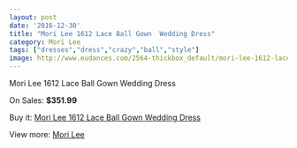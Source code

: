 ```yaml
---
layout: post
date: '2016-12-30'
title: "Mori Lee 1612 Lace Ball Gown  Wedding Dress"
category: Mori Lee
tags: ["dresses","dress","crazy","ball","style"]
image: http://www.eudances.com/2564-thickbox_default/mori-lee-1612-lace-ball-gown-wedding-dress.jpg
---
```

Mori Lee 1612 Lace Ball Gown  Wedding Dress

On Sales: **$351.99**
<a href="https://www.eudances.com/en/mori-lee/855-mori-lee-1612-lace-ball-gown-wedding-dress.html"><amp-img layout="responsive" width="600" height="600" src="//www.eudances.com/2564-thickbox_default/mori-lee-1612-lace-ball-gown-wedding-dress.jpg" alt="Mori Lee 1612 Lace Ball Gown  Wedding Dress 0" /></a>
<a href="https://www.eudances.com/en/mori-lee/855-mori-lee-1612-lace-ball-gown-wedding-dress.html"><amp-img layout="responsive" width="600" height="600" src="//www.eudances.com/2565-thickbox_default/mori-lee-1612-lace-ball-gown-wedding-dress.jpg" alt="Mori Lee 1612 Lace Ball Gown  Wedding Dress 1" /></a>

Buy it: [Mori Lee 1612 Lace Ball Gown  Wedding Dress](https://www.eudances.com/en/mori-lee/855-mori-lee-1612-lace-ball-gown-wedding-dress.html "Mori Lee 1612 Lace Ball Gown  Wedding Dress")

View more: [Mori Lee](https://www.eudances.com/en/9-mori-lee "Mori Lee")